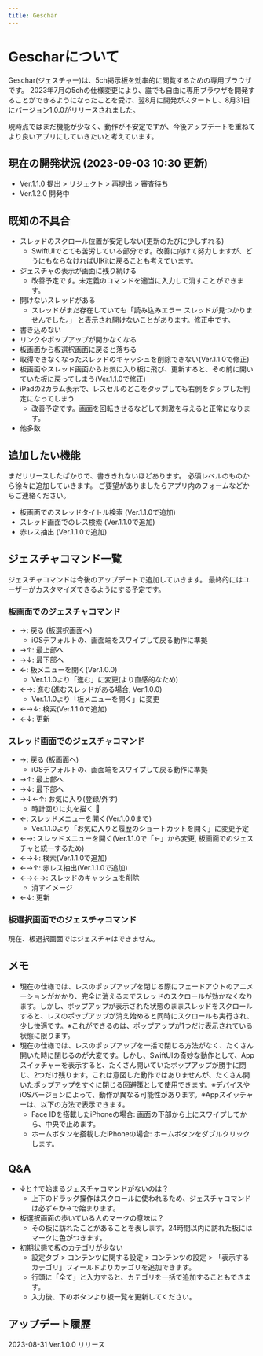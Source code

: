 ```yaml
---
title: Geschar
---
```


# Gescharについて

Geschar(ジェスチャー)は、5ch掲示板を効率的に閲覧するための専用ブラウザです。
2023年7月の5chの仕様変更により、誰でも自由に専用ブラウザを開発することができるようになったことを受け、翌8月に開発がスタートし、8月31日にバージョン1.0.0がリリースされました。

現時点ではまだ機能が少なく、動作が不安定ですが、今後アップデートを重ねてより良いアプリにしていきたいと考えています。

## 現在の開発状況 (2023-09-03 10:30 更新)

- Ver.1.1.0 提出 > リジェクト > 再提出 > 審査待ち
- Ver.1.2.0 開発中

## 既知の不具合

- スレッドのスクロール位置が安定しない(更新のたびに少しずれる)
  - SwiftUIでとても苦労している部分です。改善に向けて努力しますが、どうにもならなければUIKitに戻ることも考えています。
- ジェスチャの表示が画面に残り続ける
  - 改善予定です。未定義のコマンドを適当に入力して消すことができます。
- 開けないスレッドがある
  - スレッドがまだ存在していても「読み込みエラー スレッドが見つかりませんでした。」 と表示され開けないことがあります。修正中です。
- 書き込めない
- リンクやポップアップが開かなくなる
- 板画面から板選択画面に戻ると落ちる
- 取得できなくなったスレッドのキャッシュを削除できない(Ver.1.1.0で修正)
- 板画面やスレッド画面からお気に入り板に飛び、更新すると、その前に開いていた板に戻ってしまう(Ver.1.1.0で修正)
- iPadの2カラム表示で、レスセルのどこをタップしても右側をタップした判定になってしまう
  - 改善予定です。画面を回転させるなどして刺激を与えると正常になります。
- 他多数

## 追加したい機能

まだリリースしたばかりで、書ききれないほどあります。
必須レベルのものから徐々に追加していきます。
ご要望がありましたらアプリ内のフォームなどからご連絡ください。

- 板画面でのスレッドタイトル検索 (Ver.1.1.0で追加)
- スレッド画面でのレス検索 (Ver.1.1.0で追加)
- 赤レス抽出 (Ver.1.1.0で追加)

## ジェスチャコマンド一覧

ジェスチャコマンドは今後のアップデートで追加していきます。
最終的にはユーザーがカスタマイズできるようにする予定です。

### 板画面でのジェスチャコマンド

- →: 戻る (板選択画面へ)
  - iOSデフォルトの、画面端をスワイプして戻る動作に準拠
- →↑: 最上部へ
- →↓: 最下部へ
- ←: 板メニューを開く(Ver.1.0.0)
  - Ver.1.1.0より「進む」に変更(より直感的なため)
- ←→: 進む(進むスレッドがある場合, Ver.1.0.0)
  - Ver.1.1.0より「板メニューを開く」に変更
- ←→↓: 検索(Ver.1.1.0で追加)
- ←↓: 更新

### スレッド画面でのジェスチャコマンド

- →: 戻る (板画面へ)
  - iOSデフォルトの、画面端をスワイプして戻る動作に準拠
- →↑: 最上部へ
- →↓: 最下部へ
- →↓←↑: お気に入り(登録/外す)
  - 時計回りに丸を描く 🙆
- ←: スレッドメニューを開く(Ver.1.0.0まで)
  - Ver.1.1.0より「お気に入りと履歴のショートカットを開く」に変更予定
- ←→: スレッドメニューを開く(Ver.1.1.0で「←」から変更, 板画面でのジェスチャと統一するため)
- ←→↓: 検索(Ver.1.1.0で追加)
- ←→↑: 赤レス抽出(Ver.1.1.0で追加)
- ←→←→: スレッドのキャッシュを削除
  - 消すイメージ
- ←↓: 更新

### 板選択画面でのジェスチャコマンド

現在、板選択画面ではジェスチャはできません。

## メモ

- 現在の仕様では、レスのポップアップを閉じる際にフェードアウトのアニメーションがかかり、完全に消えるまでスレッドのスクロールが効かなくなります。しかし、ポップアップが表示された状態のままスレッドをスクロールすると、レスのポップアップが消え始めると同時にスクロールも実行され、少し快適です。※これができるのは、ポップアップが1つだけ表示されている状態に限ります。
- 現在の仕様では、レスのポップアップを一括で閉じる方法がなく、たくさん開いた時に閉じるのが大変です。しかし、SwiftUIの奇妙な動作として、Appスイッチャーを表示すると、たくさん開いていたポップアップが勝手に閉じ、2つだけ残ります。これは意図した動作ではありませんが、たくさん開いたポップアップをすぐに閉じる回避策として使用できます。※デバイスやiOSバージョンによって、動作が異なる可能性があります。※Appスイッチャーは、以下の方法で表示できます。
  - Face IDを搭載したiPhoneの場合: 画面の下部から上にスワイプしてから、中央で止めます。
  - ホームボタンを搭載したiPhoneの場合: ホームボタンをダブルクリックします。

## Q&A

- ↓と↑で始まるジェスチャコマンドがないのは？
  - 上下のドラッグ操作はスクロールに使われるため、ジェスチャコマンドは必ず←か→で始まります。
- 板選択画面の歩いている人のマークの意味は？
  - その板に訪れたことがあることを表します。24時間以内に訪れた板にはマークに色がつきます。
- 初期状態で板のカテゴリが少ない
  - 設定タブ > コンテンツに関する設定 > コンテンツの設定 > 「表示するカテゴリ」フィールドよりカテゴリを追加できます。
  - 行頭に「全て」と入力すると、カテゴリを一括で追加することもできます。
  - 入力後、下のボタンより板一覧を更新してください。

## アップデート履歴

2023-08-31 Ver.1.0.0 リリース
